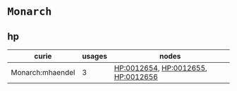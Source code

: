 # `Monarch`

## hp

| curie            |   usages | nodes                                                                                                                                             |
|------------------|----------|---------------------------------------------------------------------------------------------------------------------------------------------------|
| Monarch:mhaendel |        3 | [HP:0012654](https://bioregistry.io/HP:0012654), [HP:0012655](https://bioregistry.io/HP:0012655), [HP:0012656](https://bioregistry.io/HP:0012656) |

